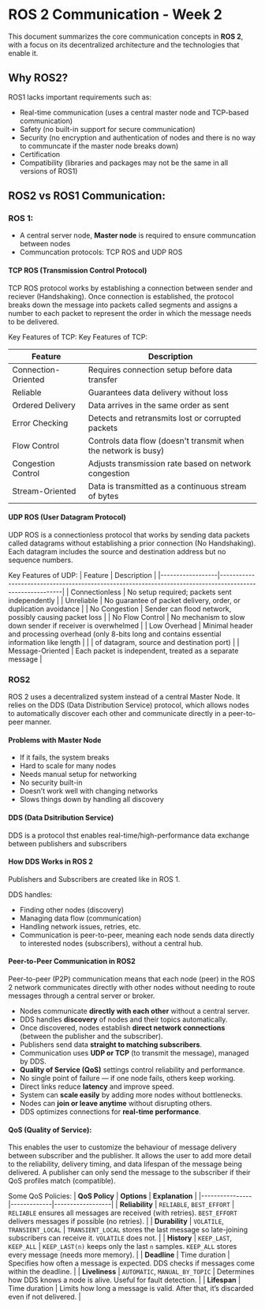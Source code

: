 # ROS 2 Communication - Week 2

This document summarizes the core communication concepts in **ROS 2**, with a focus on its decentralized architecture and the technologies that enable it.

## Why ROS2?

ROS1 lacks important requirements such as:
- Real-time communication (uses a central master node and TCP-based communication)
- Safety (no built-in support for secure communication)
- Security (no encryption and authentication of nodes and there is no way to communcate if the master node breaks down)
- Certification
- Compatibility (libraries and packages may not be the same in all versions of ROS1)

## ROS2 vs ROS1 Communication:

### ROS 1:
- A central server node, **Master node** is required to ensure communcation between nodes
- Communcation protocols: TCP ROS and UDP ROS

#### TCP ROS (Transmission Control Protocol)
TCP ROS protocol works by establishing a connection between sender and reciever (Handshaking). Once connection is established, the protocol breaks down the message into packets called segments and assigns a number to each packet to represent the order in which the message needs to be delivered.

Key Features of TCP:
Key Features of TCP:

| Feature             | Description                                                                                       |
|---------------------|---------------------------------------------------------------------------------------------------|
| Connection-Oriented | Requires connection setup before data transfer                                                    |
| Reliable            | Guarantees data delivery without loss                                                             |
| Ordered Delivery    | Data arrives in the same order as sent                                                            |
| Error Checking      | Detects and retransmits lost or corrupted packets                                                 |
| Flow Control        | Controls data flow (doesn't transmit when the network is busy)                                    |
| Congestion Control  | Adjusts transmission rate based on network congestion                                             |
| Stream-Oriented     | Data is transmitted as a continuous stream of bytes                                               |


#### UDP ROS (User Datagram Protocol)
UDP ROS is a connectionless protocol that works by sending data packets called datagrams without establishing a prior connection (No Handshaking). Each datagram includes the source and destination address but no sequence numbers.

Key Features of UDP:
| Feature           | Description                                                                                              |
|------------------|----------------------------------------------------------------------------------------------------------|
| Connectionless    | No setup required; packets sent independently                                                            |
| Unreliable        | No guarantee of packet delivery, order, or duplication avoidance                                         |
| No Congestion     | Sender can flood network, possibly causing packet loss                                                   |
| No Flow Control   | No mechanism to slow down sender if receiver is overwhelmed                                              |
| Low Overhead      | Minimal header and processing overhead (only 8-bits long and contains essential information like length  |
|                   | of datagram, source and destination port)                                                                |
| Message-Oriented  | Each packet is independent, treated as a separate message                                                |


### ROS2
ROS 2 uses a decentralized system instead of a central Master Node. It relies on the DDS (Data Distribution Service) protocol, which allows nodes to automatically discover each other and communicate directly in a peer-to-peer manner.

#### Problems with Master Node
- If it fails, the system breaks
- Hard to scale for many nodes
- Needs manual setup for networking
- No security built-in
- Doesn’t work well with changing networks
- Slows things down by handling all discovery

#### DDS (Data Dsitribution Service)
DDS is a protocol thst enables real-time/high-performance data exchange between publishers and subscribers

#### How DDS Works in ROS 2
Publishers and Subscribers are created like in ROS 1.

DDS handles:
- Finding other nodes (discovery)
- Managing data flow (communication)
- Handling network issues, retries, etc.
- Communication is peer-to-peer, meaning each node sends data directly to interested nodes (subscribers), without a central hub.

#### Peer-to-Peer Communication in ROS2
Peer-to-peer (P2P) communication means that each node (peer) in the ROS 2 network communicates directly with other nodes without needing to route messages through a central server or broker.

- Nodes communicate **directly with each other** without a central server.
- DDS handles **discovery** of nodes and their topics automatically.
- Once discovered, nodes establish **direct network connections** (between the publisher and the subscriber).
- Publishers send data **straight to matching subscribers**.
- Communication uses **UDP or TCP** (to transmit the message), managed by DDS.
- **Quality of Service (QoS)** settings control reliability and performance.
- No single point of failure — if one node fails, others keep working.
- Direct links reduce **latency** and improve speed.
- System can **scale easily** by adding more nodes without bottlenecks.
- Nodes can **join or leave anytime** without disrupting others.
- DDS optimizes connections for **real-time performance**.


#### QoS (Quality of Service):
This enables the user to customize the behaviour of message delivery between subscriber and the publisher. It allows the user to add more detail to the reliability, delivery timing, and data lifespan of the message being delivered. A publisher can only send the message to the subscriber if their QoS profiles match (compatible). 

Some QoS Policies:
| **QoS Policy** | **Options** | **Explanation** |
|----------------|-------------|------------------|
| **Reliability** | `RELIABLE`, `BEST_EFFORT` | `RELIABLE` ensures all messages are received (with retries). `BEST_EFFORT` delivers messages if possible (no retries). |
| **Durability** | `VOLATILE`, `TRANSIENT_LOCAL` | `TRANSIENT_LOCAL` stores the last message so late-joining subscribers can receive it. `VOLATILE` does not. |
| **History** | `KEEP_LAST`, `KEEP_ALL` | `KEEP_LAST(n)` keeps only the last `n` samples. `KEEP_ALL` stores every message (needs more memory). |
| **Deadline** | Time duration | Specifies how often a message is expected. DDS checks if messages come within the deadline. |
| **Liveliness** | `AUTOMATIC`, `MANUAL_BY_TOPIC` | Determines how DDS knows a node is alive. Useful for fault detection. |
| **Lifespan** | Time duration | Limits how long a message is valid. After that, it’s discarded even if not delivered. |




